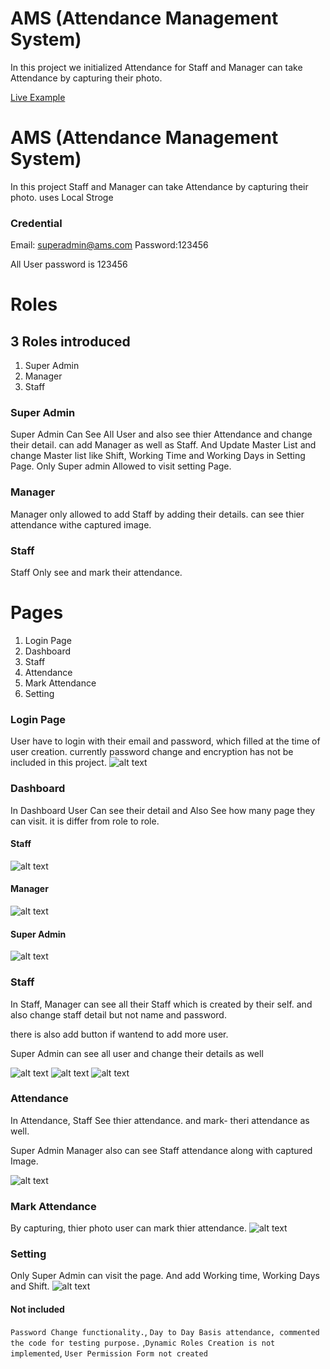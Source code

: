 
# AMS (Attendance Management System)

In this project we initialized Attendance for Staff and Manager can take Attendance by capturing their photo.

[Live Example](https://ams-mauve.vercel.app)


# AMS (Attendance Management System)

In this project Staff and Manager can take Attendance by capturing their photo. uses Local Stroge


### Credential

Email: superadmin@ams.com
Password:123456

All User password is 123456

# Roles

## 3 Roles introduced

1. Super Admin
2. Manager
3. Staff

### Super Admin
Super Admin Can See All User and also see thier Attendance and change their detail. can add Manager as well as Staff. And Update Master List and change Master list like Shift, Working Time and Working Days in Setting Page. Only Super admin Allowed to visit setting Page.

### Manager 
Manager only allowed to add Staff by adding their details. can see thier attendance withe captured image.

### Staff

Staff Only see and mark their attendance.

# Pages
1. Login Page
2. Dashboard
3. Staff
4. Attendance
5. Mark Attendance
6. Setting

### Login Page

User have to login with their email and password, which filled
at the time of user creation. currently password change and encryption has not be included in this project.
![alt text](src/assets/project-ss/login.png)

### Dashboard

In Dashboard User Can see their detail and Also See how many page they can visit. it is differ from role to role.
#### Staff
![alt text](src/assets/project-ss/dashboard_staff.png)
#### Manager
![alt text](src/assets/project-ss/dashbard_manager.png)

#### Super Admin
![alt text](src/assets/project-ss/dashboard_superadmin.png)

### Staff

In Staff, Manager can see all their Staff which is created by their self. and also change staff detail but not name and password.

there is also add button if wantend to add more user.

Super Admin can see all user and change their details as well 

![alt text](src/assets/project-ss/staff.png)
![alt text](src/assets/project-ss/add_staff.png)
![alt text](src/assets/project-ss/add_Ssaff_2.png)


### Attendance
In Attendance, Staff See thier attendance. and mark- theri attendance as well.

Super Admin Manager also can see Staff attendance along with captured Image.

![alt text](src/assets/project-ss/attendance_list.png)

### Mark Attendance

By capturing, thier photo user can mark thier attendance.
![alt text](src/assets/project-ss/mark_attendance.png)

### Setting

Only Super Admin can visit the page. And add Working time, Working Days and Shift.
![alt text](src/assets/project-ss/setting.png)

#### Not included
 `Password Change functionality.`,
 `Day to Day Basis attendance, commented the code for testing purpose.` ,`Dynamic Roles Creation is not implemented`, `User Permission Form not created`














